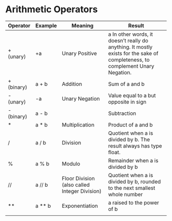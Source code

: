 #   Arithmetic Operators

|Operator    | Example  | Meaning| Result|
| ----------|--------------|--------------|------|
|+ (unary)	|+a	    |    Unary Positive	                | a In other words, it doesn’t really do anything. It mostly exists for the sake of completeness, to complement Unary Negation.|
|+ (binary) |a + b   |   Addition	                        | Sum of a and b|
|- (unary)	|-a	     |   Unary Negation	                    | Value equal to a but opposite in sign|
|- (binary) |a - b|  |   Subtraction	                    | b subtracted from a|
|*	        |a * b	 |   Multiplication	                    | Product of a and b|
|/	        |a / b	 |   Division	                        | Quotient when a is divided by b. The result always has type float.|
|%	        |a % b	 |   Modulo	                            | Remainder when a is divided by b|
|//	        | a // b |	 Floor Division (also called Integer Division)	|Quotient when a is divided by b, rounded to the next smallest whole number|
|**	        | a ** b |	 Exponentiation	                    | a raised to the power of b|
|||||